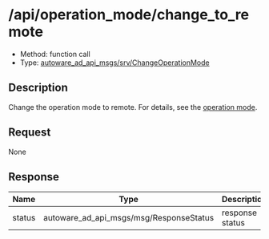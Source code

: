 # /api/operation_mode/change_to_remote

- Method: function call
- Type: [autoware_ad_api_msgs/srv/ChangeOperationMode](../../../types/autoware_ad_api_msgs/srv/change_operation_mode.md)

## Description

Change the operation mode to remote. For details, see the [operation mode](./index.md).

## Request

None

## Response

| Name   | Type                                    | Description     |
| ------ | --------------------------------------- | --------------- |
| status | autoware_ad_api_msgs/msg/ResponseStatus | response status |
